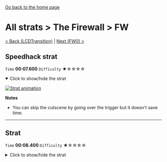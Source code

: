 [Go back to the home page](https://github.com/Doublevil/scbspeedrun)

# All strats > The Firewall > FW

[< Back (LCDTransition)](https://github.com/Doublevil/scbspeedrun/blob/main/levels/all_lvl/LCD/LCDTransition.md) | [Next (FW0) >](https://github.com/Doublevil/scbspeedrun/blob/main/levels/all_lvl/FW/FW0.md)

## Speedhack strat

`Time` **00:07.600** `Difficulty` ★☆☆☆☆
<details open>
  <summary>Click to show/hide the strat</summary>

  [![Strat animation](https://github.com/Doublevil/scbspeedrun/blob/main/media/levels/FW/FW_S_Strat.webp)](https://github.com/Doublevil/scbspeedrun/blob/main/media/levels/FW/FW_S_Strat.mp4?raw=true)

  **Notes**
  - You can skip the cutscene by going over the trigger but it doesn't save time.
</details>

---
## Strat

`Time` **00:08.400** `Difficulty` ★☆☆☆☆
<details>
  <summary>Click to show/hide the strat</summary>

  [![Strat animation](https://github.com/Doublevil/scbspeedrun/blob/main/media/levels/FW/FW_Strat.webp)](https://github.com/Doublevil/scbspeedrun/blob/main/media/levels/FW/FW_Strat.mp4?raw=true)

  **Notes**
  - You can skip the cutscene by going over the trigger but it doesn't save time.
</details>
